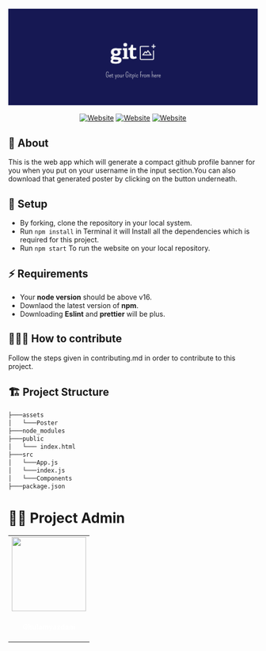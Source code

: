 [![Banner](./assets/poster.png)](https://24pullrequests.com/events/43)

<div align="center">
<a href="https://ghulamyazdani.vercel.app/"><img alt="Website" title="Website" src="https://badges.frapsoft.com/os/v2/open-source.svg?v=103"/></a>
<a href="https://ghulamyazdani.vercel.app/"><img alt="Website" title="Website" src="https://img.shields.io/github/license/ghulamyazdani/Gitpic?logo=GITHUB&style=flat)](https://github.com/devstrons/devsrequests/blob/master/LICENSE"/></a>
<a href="https://ghulamyazdani.vercel.app/"><img alt="Website" title="Website" src="https://img.shields.io/discord/857641826953854987?color=blue&label=Discuss&logo=discord"/></a>

</div>

## 🌟 About

This is the web app which will generate a compact github profile banner for you when you put on your username in the input section.You can also download that generated poster by clicking on the button underneath.

## 🧰 Setup

- By forking, clone the repository in your local system.
- Run `npm install` in Terminal it will Install all the dependencies which is required for this project.
- Run `npm start` To run the website on your local repository.

## ⚡ Requirements

- Your **node version** should be above v16.
- Downlaod the latest version of **npm**.
- Downloading **Eslint** and **prettier** will be plus.

## 🧑‍🤝‍🧑 How to contribute

Follow the steps given in contributing.md in order to contribute to this project.

## 🏗 Project Structure

```
├───assets
│   └───Poster
├───node_modules
├───public
│   └─── index.html
├───src
│   └───App.js
│   └───index.js
│   └───Components
├───package.json
```

<h1 > 👨‍💻 Project Admin </h1>

  <div align="center">
<table>
<tr>

<td align="center"><a href="https://github.com/ghulamyazdani"><img src="https://avatars.githubusercontent.com/u/55938346?v=4" width=150px height=150px /></a></br> <h4 style="color:white;">Ghulamyazdani</h4>

</tr>
</table>
<br>
